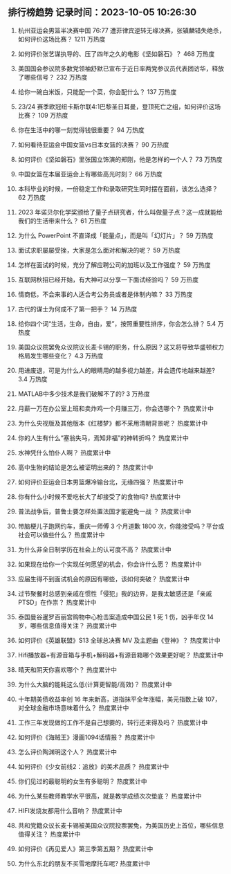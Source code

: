 
## 排行榜趋势 记录时间：2023-10-05 10:26:30
  
  1. 杭州亚运会男篮半决赛中国 76:77 遭菲律宾逆转无缘决赛，张镇麟错失绝杀，如何评价这场比赛？ 1211 万热度
    
  2. 如何评价张艺谋执导的、压了四年之久的电影《坚如磐石》？ 468 万热度
    
  3. 美国国会参议院多数党领袖舒默已宣布于近日率两党参议员代表团访华，释放了哪些信号？ 232 万热度
    
  4. 给你一碗白米饭，只能配一个菜，你会配什么？ 137 万热度
    
  5. 23/24 赛季欧冠纽卡斯尔联4:1巴黎圣日耳曼，登顶死亡之组，如何评价这场比赛？ 109 万热度
    
  6. 你在生活中的哪一刻觉得钱很重要？ 94 万热度
    
  7. 如何看待亚运会中国女篮vs日本女篮的决赛？ 90 万热度
    
  8. 如何评价《坚如磐石》里张国立饰演的郑刚，他是怎样的一个人？ 73 万热度
    
  9. 中国女篮在本届亚运会上有哪些高光时刻？ 66 万热度
    
  10. 本科毕业的时候，一份稳定工作和录取研究生同时摆在面前，该怎么选择？ 62 万热度
    
  11. 2023 年诺贝尔化学奖颁给了量子点研究者，什么叫做量子点？这一成就能给我们的生活带来什么？ 61 万热度
    
  12. 为什么 PowerPoint 不直译成「能量点」，而是叫「幻灯片」？ 59 万热度
    
  13. 面试求职屡屡受挫，大家是怎么面对和解决的呢？ 59 万热度
    
  14. 怎样在面试的时候，充分了解应聘公司的加班以及工作强度？ 59 万热度
    
  15. 互联网秋招已经开始，有大神可以分享一下面试经验吗？ 59 万热度
    
  16. 情商低，不会来事的人适合考公务员或者是体制内嘛？ 33 万热度
    
  17. 古代的谋士为何成不了第一把手？ 14 万热度
    
  18. 给你四个词“生活，生命，自由，爱”，按照重要性排序，你会怎么排？ 5.4 万热度
    
  19. 美国众议院罢免众议院议长麦卡锡的职务，什么原因？这又将导致华盛顿权力格局发生哪些变化？ 4.3 万热度
    
  20. 用进废退，可是为什么人的眼睛用的越多视力越差，并会遗传地越来越差? 3.4 万热度
    
  21. MATLAB中多少技术是我们破解不了的? 3 万热度
    
  22. 月薪一万在办公室上班和卖炸鸡一个月赚三万，你会选哪个？ 热度累计中
    
  23. 为什么央视版及其他版本《红楼梦》都不采用清朝背景呢？ 热度累计中
    
  24. 你的人生有什么“塞翁失马，焉知非福”的神转折吗？ 热度累计中
    
  25. 水神凭什么怕仆人啊？ 热度累计中
    
  26. 高中生物的结论是怎么被证明出来的？ 热度累计中
    
  27. 如何评价亚运会日本男篮爆冷输台北，无缘四强？ 热度累计中
    
  28. 你有什么小时候不爱吃长大了却接受了的食物吗? 热度累计中
    
  29. 普法战争后，普鲁士要怎样处置法国才能避免一战 ？ 热度累计中
    
  30. 带脑梗儿子跑网约车，重庆一师傅 3 个月道歉 1800 次，你能接受吗？平台或社会可以做些什么？ 热度累计中
    
  31. 为什么非全日制学历在社会上的认可度不高？ 热度累计中
    
  32. 如果现在给你一个实现任何愿望的机会，你会许什么愿？ 热度累计中
    
  33. 应届生得不到面试机会的原因有哪些，该如何突破？ 热度累计中
    
  34. 过节聚餐时总感到亲戚在惯性「侵犯」我的边界，是我太敏感还是「亲戚PTSD」在作祟？ 热度累计中
    
  35. 泰国曼谷暹罗百丽宫购物中心枪击案造成中国公民 1 死 1 伤，凶手年仅 14 岁，哪些信息值得关注？ 热度累计中
    
  36. 如何评价《英雄联盟》S13 全球总决赛 MV 及主题曲《登神》？ 热度累计中
    
  37. Hifi播放器+有源音箱与手机+解码器+有源音箱哪个效果更好呢？ 热度累计中
    
  38. 晴天和阴天你喜欢哪个？ 热度累计中
    
  39. 为什么大脑的能耗这么低(计算更智能/高效)？ 热度累计中
    
  40. 十年期美债收益率创 16 年来新高，道指抹平全年涨幅，美元指数上破 107，对全球金融市场意味着什么？ 热度累计中
    
  41. 工作三年发现做的工作不是自己想要的，转行还来得及吗？ 热度累计中
    
  42. 如何评价《海贼王》漫画1094话情报？ 热度累计中
    
  43. 怎么评价陶渊明这个人？ 热度累计中
    
  44. 如何评价《少女前线2：追放》的美术品质？ 热度累计中
    
  45. 你们见过的最聪明的女生有多聪明？ 热度累计中
    
  46. 为什么某些教师教学水平很高，就是教学成绩次次垫底？ 热度累计中
    
  47. HIFI发烧友都用什么音响？ 热度累计中
    
  48. 共和党籍众议长麦卡锡被美国众议院投票罢免，为美国历史上首位，哪些信息值得关注？ 热度累计中
    
  49. 如何评价《再见爱人》第三季第五期？ 热度累计中
    
  50. 为什么东北的朋友不买雪地摩托车呢? 热度累计中
    